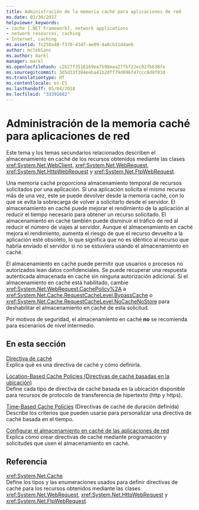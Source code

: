 ```yaml
---
title: Administración de la memoria caché para aplicaciones de red
ms.date: 03/30/2017
helpviewer_keywords:
- cache [.NET Framework], network applications
- network resources, caching
- Internet, caching
ms.assetid: fc258a40-f370-434f-ae09-4a8cb11ddaeb
author: mcleblanc
ms.author: markl
manager: markl
ms.openlocfilehash: c2b27f3516169ee7b90eaa27fbf22ec02fb638fe
ms.sourcegitcommit: 3d5d33f384eeba41b2dff79d096f47ccc8d8f03d
ms.translationtype: HT
ms.contentlocale: es-ES
ms.lasthandoff: 05/04/2018
ms.locfileid: "33391682"
---
```

# <a name="cache-management-for-network-applications"></a>Administración de la memoria caché para aplicaciones de red
Este tema y los temas secundarios relacionados describen el almacenamiento en caché de los recursos obtenidos mediante las clases <xref:System.Net.WebClient>, <xref:System.Net.WebRequest>, <xref:System.Net.HttpWebRequest> y <xref:System.Net.FtpWebRequest>.  
  
 Una memoria caché proporciona almacenamiento temporal de recursos solicitados por una aplicación. Si una aplicación solicita el mismo recurso más de una vez, este se puede devolver desde la memoria caché, con lo que se evita la sobrecarga de volver a solicitarlo desde el servidor. El almacenamiento en caché puede mejorar el rendimiento de la aplicación al reducir el tiempo necesario para obtener un recurso solicitado. El almacenamiento en caché también puede disminuir el tráfico de red al reducir el número de viajes al servidor. Aunque el almacenamiento en caché mejora el rendimiento, aumenta el riesgo de que el recurso devuelto a la aplicación esté obsoleto, lo que significa que no es idéntico al recurso que habría enviado el servidor si no se estuviera usando el almacenamiento en caché.  
  
 El almacenamiento en caché puede permitir que usuarios o procesos no autorizados lean datos confidenciales. Se puede recuperar una respuesta autenticada almacenada en caché sin ninguna autorización adicional. Si el almacenamiento en caché está habilitado, cambie <xref:System.Net.WebRequest.CachePolicy%2A> a <xref:System.Net.Cache.RequestCacheLevel.BypassCache> o <xref:System.Net.Cache.RequestCacheLevel.NoCacheNoStore> para deshabilitar el almacenamiento en caché de esta solicitud.  
  
 Por motivos de seguridad, el almacenamiento en caché **no** se recomienda para escenarios de nivel intermedio.  
  
## <a name="in-this-section"></a>En esta sección  
 [Directiva de caché](../../../docs/framework/network-programming/cache-policy.md)  
 Explica qué es una directiva de caché y cómo definirla.  
  
 [Location-Based Cache Policies (Directivas de caché basadas en la ubicación)](../../../docs/framework/network-programming/location-based-cache-policies.md)  
 Define cada tipo de directiva de caché basada en la ubicación disponible para recursos de protocolo de transferencia de hipertexto (http y https).  
  
 [Time-Based Cache Policies](../../../docs/framework/network-programming/time-based-cache-policies.md) (Directivas de caché de duración definida)  
 Describe los criterios que pueden usarse para personalizar una directiva de caché basada en el tiempo.  
  
 [Configurar el almacenamiento en caché de las aplicaciones de red](../../../docs/framework/network-programming/configuring-caching-in-network-applications.md)  
 Explica cómo crear directivas de caché mediante programación y solicitudes que usen el almacenamiento en caché.  
  
## <a name="reference"></a>Referencia  
 <xref:System.Net.Cache>  
 Define los tipos y las enumeraciones usados para definir directivas de caché para los recursos obtenidos mediante las clases <xref:System.Net.WebRequest>, <xref:System.Net.HttpWebRequest> y <xref:System.Net.FtpWebRequest>.
